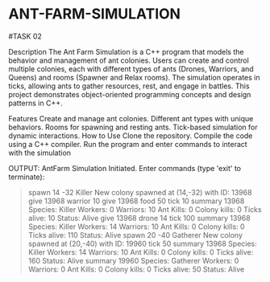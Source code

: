 # ANT-FARM-SIMULATION
#TASK 02 

Description
The Ant Farm Simulation is a C++ program that models the behavior and management of ant colonies. Users can create and control multiple colonies, each with different types of ants (Drones, Warriors, and Queens) and rooms (Spawner and Relax rooms). The simulation operates in ticks, allowing ants to gather resources, rest, and engage in battles. This project demonstrates object-oriented programming concepts and design patterns in C++.

Features
Create and manage ant colonies.
Different ant types with unique behaviors.
Rooms for spawning and resting ants.
Tick-based simulation for dynamic interactions.
How to Use
Clone the repository.
Compile the code using a C++ compiler.
Run the program and enter commands to interact with the simulation


OUTPUT:
AntFarm Simulation Initiated. Enter commands (type 'exit' to terminate):
> spawn 14 -32 Killer
New colony spawned at (14,-32) with ID: 13968
> give 13968 warrior 10
> give 13968 food 50
> tick 10
> summary 13968
Species: Killer
Workers: 0
Warriors: 10
Ant Kills: 0
Colony kills: 0
Ticks alive: 10
Status: Alive
> give 13968 drone 14
> tick 100
> summary 13968
Species: Killer
Workers: 14
Warriors: 10
Ant Kills: 0
Colony kills: 0
Ticks alive: 110
Status: Alive
> spawn 20 -40 Gatherer
New colony spawned at (20,-40) with ID: 19960
> tick 50
> summary 13968
Species: Killer
Workers: 14
Warriors: 10
Ant Kills: 0
Colony kills: 0
Ticks alive: 160
Status: Alive
> summary 19960
Species: Gatherer
Workers: 0
Warriors: 0
Ant Kills: 0
Colony kills: 0
Ticks alive: 50
Status: Alive
>
